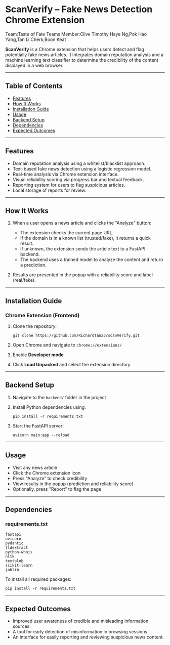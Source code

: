 # ScanVerify – Fake News Detection Chrome Extension

Team:Taste of Fate
Teams Member:Clive Timothy Haye Ng,Pok Hao Yang,Tan Li Cherk,Boon Keat



**ScanVerify** is a Chrome extension that helps users detect and flag potentially fake news articles. It integrates domain reputation analysis and a machine learning text classifier to determine the credibility of the content displayed in a web browser.

---

## Table of Contents

* [Features](#features)
* [How It Works](#how-it-works)
* [Installation Guide](#installation-guide)
* [Usage](#usage)
* [Backend Setup](#backend-setup)
* [Dependencies](#dependencies)
* [Expected Outcomes](#expected-outcomes)
---

## Features

* Domain reputation analysis using a whitelist/blacklist approach.
* Text-based fake news detection using a logistic regression model.
* Real-time analysis via Chrome extension interface.
* Visual reliability scoring via progress bar and textual feedback.
* Reporting system for users to flag suspicious articles.
* Local storage of reports for review.

---

## How It Works

1. When a user opens a news article and clicks the "Analyze" button:

   * The extension checks the current page URL.
   * If the domain is in a known list (trusted/fake), it returns a quick result.
   * If unknown, the extension sends the article text to a FastAPI backend.
   * The backend uses a trained model to analyze the content and return a prediction.
2. Results are presented in the popup with a reliability score and label (real/fake).

---

## Installation Guide

### Chrome Extension (Frontend)

1. Clone the repository:

   ```
   git clone https://github.com/Richardtan23/scanVerify.git
   ```
2. Open Chrome and navigate to `chrome://extensions/`
3. Enable **Developer mode**
4. Click **Load Unpacked** and select the extension directory

---

## Backend Setup

1. Navigate to the `backend/` folder in the project
2. Install Python dependencies using:

   ```
   pip install -r requirements.txt
   ```
3. Start the FastAPI server:

   ```
   uvicorn main:app --reload
   ```

---

## Usage

* Visit any news article
* Click the Chrome extension icon
* Press "Analyze" to check credibility
* View results in the popup (prediction and reliability score)
* Optionally, press "Report" to flag the page

---

## Dependencies

### requirements.txt

```
fastapi
uvicorn
pydantic
tldextract
python-whois
nltk
textblob
scikit-learn
joblib
```

To install all required packages:

```
pip install -r requirements.txt
```

---

## Expected Outcomes

* Improved user awareness of credible and misleading information sources.
* A tool for early detection of misinformation in browsing sessions.
* An interface for easily reporting and reviewing suspicious news content.


